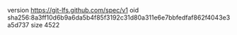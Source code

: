 version https://git-lfs.github.com/spec/v1
oid sha256:8a3ff10d6b9a6da5b4f85f3192c31d80a311e6e7bbfedfaf862f4043e3a5d737
size 4522
